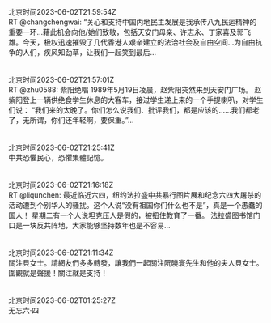 北京时间2023-06-02T21:59:54Z<br>RT @changchengwai: “关心和支持中国内地民主发展是我承传八九民运精神的重要一环...藉此机会向他/她们致敬，包括天安门母亲、许志永、丁家喜及郭飞雄。今天，极权迅速摧毁了几代香港人艰辛建立的法治社会及自由空间...为自由抗争的人们，疾风知劲草，让我们一起笑到最后…<br><br><br>北京时间2023-06-02T21:57:01Z<br>RT @zhu0588: 紫阳绝唱
1989年5月19日凌晨，赵紫阳突然来到天安门广场。
赵紫阳登上一辆供绝食学生休息的大客车，接过学生递上来的一个手提喇叭，对学生们说：
“我们来的太晚了。你们怎么说我们、批评我们，都是应该的…...我们都老了，无所谓，你们还年轻啊，要保重。”…<br><br><br>北京时间2023-06-02T21:25:41Z<br>中共恐懼民心，恐懼集體記憶。<br><br><br>北京时间2023-06-02T21:16:18Z<br>RT @liqunchen: 最近临近六四，纽约法拉盛中共暴行图片展和纪念六四大屠杀的活动遭到个别华人的骚扰。这个人说“没有祖国你们什么也不是”，真是一个愚蠢的国人！
星期二有一个人说坦克压人是假的，被扭住教育了一番。
法拉盛图书馆门口是一块反共阵地，大家能够坚持数年也是不容易…<br><br><br>北京时间2023-06-02T21:11:34Z<br>關注貝女士。請網友們多多轉發，讓我們一起關注阮曉寰先生和他的夫人貝女士。圍觀就是聲援！關注就是支持！<br><br><br>北京时间2023-06-02T01:25:27Z<br>无忘六·四<br><br><br>